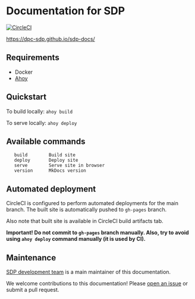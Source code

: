 # Documentation for SDP
[![CircleCI](https://circleci.com/gh/dpc-sdp/sdp-docs.svg?style=shield&circle-token=0da7eab7e8846f957d1276d2da70258b81c8a1d3)](https://circleci.com/gh/dpc-sdp/sdp-docs)

https://dpc-sdp.github.io/sdp-docs/

## Requirements
- Docker
- [Ahoy](https://github.com/ahoy-cli/ahoy)

## Quickstart
To build locally: `ahoy build`

To serve locally: `ahoy deploy`

## Available commands
```
   build        Build site
   deploy       Deploy site
   serve        Serve site in browser
   version      MkDocs version   
```

## Automated deployment
CircleCI is configured to perform automated deployments for the main branch.
The built site is automatically pushed to `gh-pages` branch.

Also note that built site is available in CircleCI build artifacts tab. 

**Important! Do not commit to `gh-pages` branch manually. Also, try to avoid
using `ahoy deploy` command manually (it is used by CI).**

## Maintenance
[SDP development team](https://github.com/dpc-sdp/sdp-docs) is a main maintainer of this documentation.

We welcome contributions to this documentation! Please [open an
issue](https://github.com/dpc-sdp/sdp-docs/issues/new) or submit a pull request.
